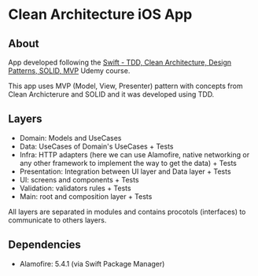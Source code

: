 #  Clean Architecture iOS App

## About

App developed following the [Swift - TDD, Clean Architecture, Design Patterns, SOLID, MVP](https://www.udemy.com/course/swift-tdd-com-mango/) Udemy course.

This app uses MVP (Model, View, Presenter) pattern with concepts from Clean Archicterure and SOLID and it was developed using TDD.

## Layers

- Domain: Models and UseCases
- Data: UseCases of Domain's UseCases + Tests
- Infra: HTTP adapters (here we can use Alamofire, native networking or any other framework to implement the way to get the data) + Tests
- Presentation: Integration between UI layer and Data layer + Tests
- UI: screens and components + Tests
- Validation: validators rules + Tests
- Main: root and composition layer + Tests

All layers are separated in modules and contains procotols (interfaces) to communicate to others layers.

## Dependencies

- Alamofire: 5.4.1 (via Swift Package Manager)
